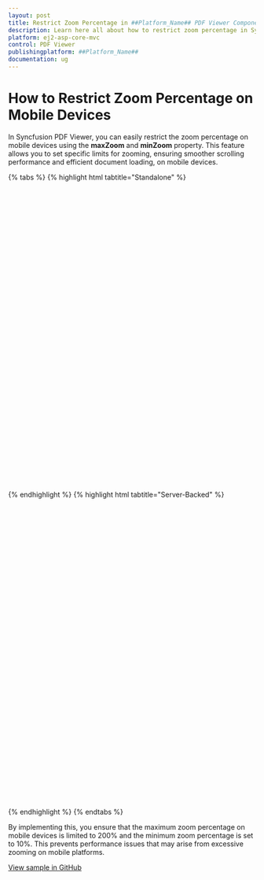 ```yaml
---
layout: post
title: Restrict Zoom Percentage in ##Platform_Name## PDF Viewer Component| Syncfusion 
description: Learn here all about how to restrict zoom percentage in Syncfusion ##Platform_Name## PDF Viewer component of Syncfusion Essential JS 2 and more.
platform: ej2-asp-core-mvc
control: PDF Viewer
publishingplatform: ##Platform_Name##
documentation: ug
---
```


# How to Restrict Zoom Percentage on Mobile Devices

In Syncfusion PDF Viewer, you can easily restrict the zoom percentage on mobile devices using the **maxZoom** and **minZoom** property. This feature allows you to set specific limits for zooming, ensuring smoother scrolling performance and efficient document loading, on mobile devices.

{% tabs %}
{% highlight html tabtitle="Standalone" %}

<div style="width:100%;height:600px">
    <ejs-pdfviewer id="pdfviewer"
                   style="height:600px"
                   documentPath="https://cdn.syncfusion.com/content/pdf/pdf-succinctly.pdf">
    </ejs-pdfviewer>
</div>

<script>
    function documentLoad() {
        var viewer = document.getElementById('pdfviewer').ej2_instances[0];
        if (ej2_base_1.Browser.isDevice && !viewer.enableDesktopMode) {
            viewer.maxZoom = 200;
            viewer.minZoom = 10;
        }
       else {
            viewer.zoomMode = 'Default';
        }
    }
</script>

{% endhighlight %}
{% highlight html tabtitle="Server-Backed" %}

<div style="width:100%;height:600px">
    <ejs-pdfviewer id="pdfviewer"
                   style="height:600px"
                   serviceUrl="/api/PdfViewer"
                   documentPath="https://cdn.syncfusion.com/content/pdf/pdf-succinctly.pdf">
    </ejs-pdfviewer>
</div>

<script>
    function documentLoad() {
        var viewer = document.getElementById('pdfviewer').ej2_instances[0];
        if (ej2_base_1.Browser.isDevice && !viewer.enableDesktopMode) {
            viewer.maxZoom = 200;
            viewer.minZoom = 10;
        }
       else {
            viewer.zoomMode = 'Default';
        }
    }
</script>

{% endhighlight %}
{% endtabs %}

By implementing this, you ensure that the maximum zoom percentage on mobile devices is limited to 200% and the minimum zoom percentage is set to 10%. This prevents performance issues that may arise from excessive zooming on mobile platforms.

[View sample in GitHub](https://github.com/SyncfusionExamples/asp-core-pdf-viewer-examples/tree/master/How%20to/Restrict%20Zoom%20Percentage%20on%20Mobile%20Devices)
